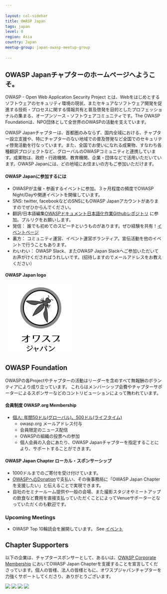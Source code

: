```yaml
---

layout: col-sidebar
title: OWASP Japan
tags: japan
level: 0
region: Asia
country: Japan
meetup-group: japan-owasp-meetup-group

---
```


## OWASP Japanチャプターのホームページへようこそ。

OWASP - Open Web Application Security Project とは、Webをはじめとするソフトウェアのセキュリティ環境の現状、またセキュアなソフトウェア開発を促進する技術・プロセスに関する情報共有と普及啓発を目的としたプロフェッショナルの集まる、オープンソース・ソフトウェアコミュニティです。The OWASP Foundationは、NPO団体として全世界のOWASPの活動を支えています。

OWASP Japanチャプターは、首都圏のみならず、国内全域における、チャプター設立支援や、特にチャプターのない地域での普及啓発など全国でのセキュリティ啓発活動を行なっています。また、全国でお使いになれる成果物、すなわち各種翻訳プロジェクトなど、グローバルのOWASPコミュニティと連携しています。成果物は、政府・行政機関、教育機関、企業・団体などで活用いただいています。OWASP Japanには、どの地域にお住まいの方もご参加いただけます。

#### OWASP Japanに参加するには
* OWASPが主催・参画するイベントに参加。３ヶ月程度の頻度でOWASP Night/Dayや関連イベントを開催しています。
* SNS: twitter, facebookなどのSNSにもOWASP Japanアカウントがありますのでぜひからんでください。
* 翻訳/日本語編集[OWASPドキュメント日本語化作業Githubレポジトリ](https://github.com/owasp-ja) に参加。プルリクをお願いします。
* 発信： 誰でも初めてのスピーチというものがあります。ぜひ経験を共有！[イベントページ](https://owasp.org/www-chapter-japan/#div-event)
* 裏方： コミュニティ運営、イベント運営ボランティア。宣伝活動を他のイベントで行うこともあります。
* わいわい： OWASP Slack、またOWASP Japan Slackへご参加いただいてお声がけくださればうれしいです。(招待しますのでメールアドレスをお教えください）

#### OWASP Japan logo
[![OWASP Japan](assets/images/owasp-japan-katakana.png)](https://owasp.org/www-chapter-japan/)

## OWASP Foundation
OWASPの各Projectやチャプターの活動はリーダーを含めすべて無報酬のボランティアにより成り立っています。
これらはメンバーシップ会費やチャプターサポーターによるスポンサーなどのコントリビューションによって賄われています。

#### 会員制度 OWASP.org Membership
* [個人: 年間50ドル(グローバル)、500ドル(ライフタイム) ](https://owasp.org/membership/)
  * owasp.org メールアドレス付与
  * 会員限定のニュース配信
  * OWASPの組織の投票への参加
  * 個人会員の入会にあたり、OWASP Japanチャプターを指定することにより、サポートすることができます。

#### OWASP Japan Chapter ローカル・スポンサーシップ	
   * 1000ドルまでのご寄付を受け付けています。
   * [OWASPへのDonation](https://owasp.org/donate/)で支払い、その後事務局に「OWASP Japan Chapterを支援したい」と伝えることで実現できます。
   * 自社のセミナールーム提供や一般の会場、また撮影スタジオやミートアップの飲食など費用を直接支払っていただくことによってVenueサポーターとなっていただくのも歓迎です。

###  Upcoming Meetings
 * OWASP Top 10輪読会を展開しています。 See [イベント](https://owasp.org/www-chapter-japan/#div-event)

## Chapter Supporters
以下の企業は、チャプタースポンサーとして、あるいは、[OWASP Corporate Membership](https://owasp.org/supporters/list) においてOWASP Japan Chapterを支援することを宣言してくださっています。個人の皆様、法人の皆様ともに、オワスプジャパンチャプターを力強くサポートしてくださり、ありがとうございます。

[<img src="https://owasp.org/assets/images/corp-member-logo/SCSK.jpeg" width="180">](https://www.scsk.jp/) [<img src="https://owasp.org/assets/images/corp-member-logo/ub-secure.png" width="200">](https://www.ubsecure.jp/) [<img src="https://owasp.org/www-chapter-japan/assets/images/snyk.png" width="200">](https://go.snyk.io/jp.html) [<img src="https://owasp.org/assets/images/corp-member-logo/aeyesecuritylab-logo.png" width="160">](https://www.aeyesec.jp/)
